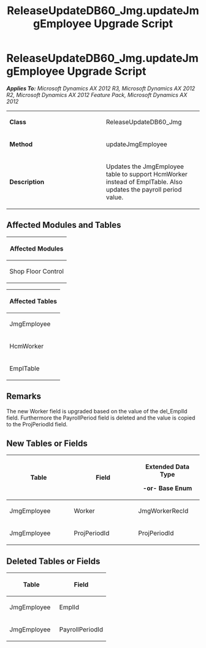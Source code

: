 ﻿---
title: ReleaseUpdateDB60_Jmg.updateJmgEmployee Upgrade Script
TOCTitle: ReleaseUpdateDB60_Jmg.updateJmgEmployee Upgrade Script
ms:assetid: cfbbd188-c10a-c2bf-71e3-3fff48eaa374
ms:mtpsurl: https://msdn.microsoft.com/en-us/library/JJ686910(v=AX.60)
ms:contentKeyID: 49711360
ms.date: 05/18/2015
mtps_version: v=AX.60
---

# ReleaseUpdateDB60\_Jmg.updateJmgEmployee Upgrade Script 


_**Applies To:** Microsoft Dynamics AX 2012 R3, Microsoft Dynamics AX 2012 R2, Microsoft Dynamics AX 2012 Feature Pack, Microsoft Dynamics AX 2012_

<table>
<colgroup>
<col style="width: 50%" />
<col style="width: 50%" />
</colgroup>
<tbody>
<tr class="odd">
<td><p><strong>Class</strong></p></td>
<td><p>ReleaseUpdateDB60_Jmg</p></td>
</tr>
<tr class="even">
<td><p><strong>Method</strong></p></td>
<td><p>updateJmgEmployee</p></td>
</tr>
<tr class="odd">
<td><p><strong>Description</strong></p></td>
<td><p>Updates the JmgEmployee table to support HcmWorker instead of EmplTable. Also updates the payroll period value.</p></td>
</tr>
</tbody>
</table>


## Affected Modules and Tables

<table>
<colgroup>
<col style="width: 100%" />
</colgroup>
<thead>
<tr class="header">
<th><p>Affected Modules</p></th>
</tr>
</thead>
<tbody>
<tr class="odd">
<td><p>Shop Floor Control</p></td>
</tr>
</tbody>
</table>


<table>
<colgroup>
<col style="width: 100%" />
</colgroup>
<thead>
<tr class="header">
<th><p>Affected Tables</p></th>
</tr>
</thead>
<tbody>
<tr class="odd">
<td><p>JmgEmployee</p></td>
</tr>
<tr class="even">
<td><p>HcmWorker</p></td>
</tr>
<tr class="odd">
<td><p>EmplTable</p></td>
</tr>
</tbody>
</table>


## Remarks

The new Worker field is upgraded based on the value of the del\_EmplId field. Furthermore the PayrollPeriod field is deleted and the value is copied to the ProjPeriodId field.

## New Tables or Fields

<table>
<colgroup>
<col style="width: 33%" />
<col style="width: 33%" />
<col style="width: 33%" />
</colgroup>
<thead>
<tr class="header">
<th><p>Table</p></th>
<th><p>Field</p></th>
<th><p>Extended Data Type</p>
<p>-or- Base Enum</p></th>
</tr>
</thead>
<tbody>
<tr class="odd">
<td><p>JmgEmployee</p></td>
<td><p>Worker</p></td>
<td><p>JmgWorkerRecId</p></td>
</tr>
<tr class="even">
<td><p>JmgEmployee</p></td>
<td><p>ProjPeriodId</p></td>
<td><p>ProjPeriodId</p></td>
</tr>
</tbody>
</table>


## Deleted Tables or Fields

<table>
<colgroup>
<col style="width: 50%" />
<col style="width: 50%" />
</colgroup>
<thead>
<tr class="header">
<th><p>Table</p></th>
<th><p>Field</p></th>
</tr>
</thead>
<tbody>
<tr class="odd">
<td><p>JmgEmployee</p></td>
<td><p>EmplId</p></td>
</tr>
<tr class="even">
<td><p>JmgEmployee</p></td>
<td><p>PayrollPeriodId</p></td>
</tr>
</tbody>
</table>

  


